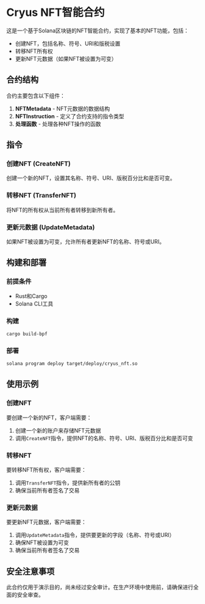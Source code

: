 # Cryus NFT智能合约

这是一个基于Solana区块链的NFT智能合约，实现了基本的NFT功能，包括：

- 创建NFT，包括名称、符号、URI和版税设置
- 转移NFT所有权
- 更新NFT元数据（如果NFT被设置为可变）

## 合约结构

合约主要包含以下组件：

1. **NFTMetadata** - NFT元数据的数据结构
2. **NFTInstruction** - 定义了合约支持的指令类型
3. **处理函数** - 处理各种NFT操作的函数

## 指令

### 创建NFT (CreateNFT)

创建一个新的NFT，设置其名称、符号、URI、版税百分比和是否可变。

### 转移NFT (TransferNFT)

将NFT的所有权从当前所有者转移到新所有者。

### 更新元数据 (UpdateMetadata)

如果NFT被设置为可变，允许所有者更新NFT的名称、符号或URI。

## 构建和部署

### 前提条件

- Rust和Cargo
- Solana CLI工具

### 构建

```bash
cargo build-bpf
```

### 部署

```bash
solana program deploy target/deploy/cryus_nft.so
```

## 使用示例

### 创建NFT

要创建一个新的NFT，客户端需要：

1. 创建一个新的账户来存储NFT元数据
2. 调用`CreateNFT`指令，提供NFT的名称、符号、URI、版税百分比和是否可变

### 转移NFT

要转移NFT所有权，客户端需要：

1. 调用`TransferNFT`指令，提供新所有者的公钥
2. 确保当前所有者签名了交易

### 更新元数据

要更新NFT元数据，客户端需要：

1. 调用`UpdateMetadata`指令，提供要更新的字段（名称、符号或URI）
2. 确保NFT被设置为可变
3. 确保当前所有者签名了交易

## 安全注意事项

此合约仅用于演示目的，尚未经过安全审计。在生产环境中使用前，请确保进行全面的安全审查。 
